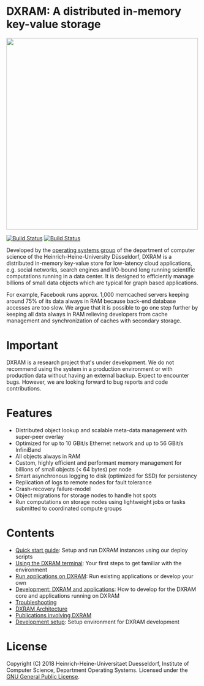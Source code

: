 # DXRAM: A distributed in-memory key-value storage

<img src="doc/img/logo.jpg" width="500">

[![Build Status](https://travis-ci.org/hhu-bsinfo/dxram.svg?branch=master)](https://travis-ci.org/hhu-bsinfo/dxram)
[![Build Status](https://travis-ci.org/hhu-bsinfo/dxram.svg?branch=development)](https://travis-ci.org/hhu-bsinfo/dxram)

Developed by the [operating systems group](http://www.cs.hhu.de/en/research-groups/operating-systems.html)
of the department of computer science of the Heinrich-Heine-University 
Düsseldorf, DXRAM is a distributed in-memory key-value store for 
low-latency cloud applications, e.g. social networks, search engines 
and I/O-bound long running scientific computations running in a data 
center. It is designed to efficiently manage billions of small data 
objects which are typical for graph based applications.

For example, Facebook runs approx. 1,000 memcached servers keeping 
around 75% of its data always in RAM because back-end database accesses 
are too slow. We argue that it is possible to go one step further by 
keeping all data always in RAM relieving developers from cache 
management and synchronization of caches with secondary storage.

# Important

DXRAM is a research project that's under development. We do not 
recommend using the system in a production environment or with 
production data without having an external backup. Expect to encounter 
bugs. However, we are looking forward to bug reports and code 
contributions.

# Features

* Distributed object lookup and scalable meta-data management with 
super-peer overlay
* Optimized for up to 10 GBit/s Ethernet network and up to 56 GBit/s
InfiniBand
* All objects always in RAM
* Custom, highly efficient and performant memory management for 
billions of small objects (< 64 bytes) per node
* Smart asynchronous logging to disk (optimized for SSD) for persistency
* Replication of logs to remote nodes for fault tolerance
* Crash-recovery failure-model
* Object migrations for storage nodes to handle hot spots
* Run computations on storage nodes using lightweight jobs or 
tasks submitted to coordinated compute groups

# Contents

* [Quick start guide](doc/QuickStart.md): Setup and run DXRAM instances using our deploy scripts
* [Using the DXRAM terminal](https://github.com/hhu-bsinfo/dxapps/): Your first steps to get familiar with the environment
* [Run applications on DXRAM](doc/Applications.md): Run existing applications or develop your own
* [Development: DXRAM and applications](doc/Development.md): How to develop for the DXRAM core and applications running on DXRAM
* [Troubleshooting](doc/Troubleshooting.md)
* [DXRAM Architecture](doc/Architecture.md)
* [Publications involving DXRAM](http://www.cs.hhu.de/en/research-groups/operating-systems/publications.html)
* [Development setup](doc/DevelopmentSetup.md): Setup environment for DXRAM development

# License

Copyright (C) 2018 Heinrich-Heine-Universitaet Duesseldorf,
Institute of Computer Science, Department Operating Systems. 
Licensed under the [GNU General Public License](LICENSE.md).
